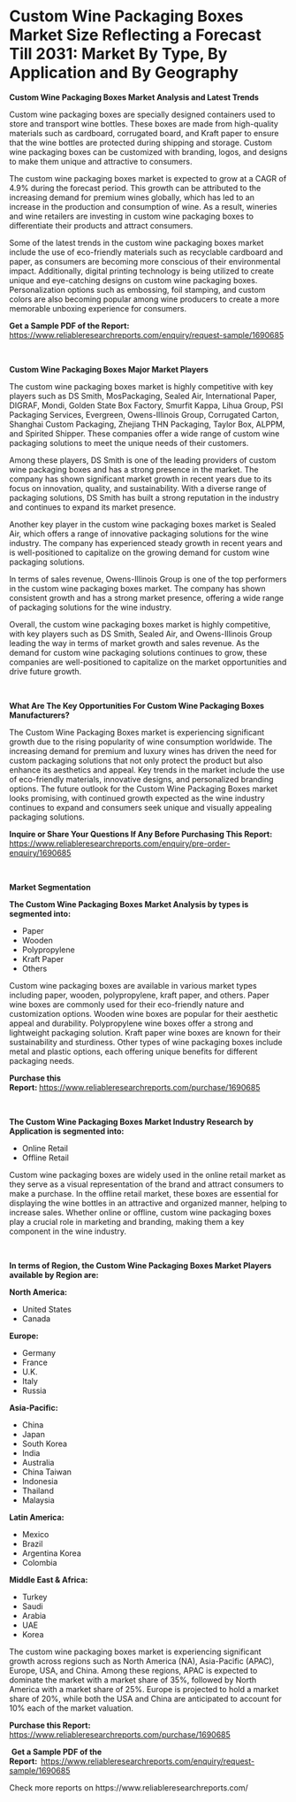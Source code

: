 <p><h1>Custom Wine Packaging Boxes Market Size Reflecting a Forecast Till 2031: Market By Type, By Application and By Geography</h1></p><p><strong>Custom Wine Packaging Boxes Market Analysis and Latest Trends</strong></p>
<p><p>Custom wine packaging boxes are specially designed containers used to store and transport wine bottles. These boxes are made from high-quality materials such as cardboard, corrugated board, and Kraft paper to ensure that the wine bottles are protected during shipping and storage. Custom wine packaging boxes can be customized with branding, logos, and designs to make them unique and attractive to consumers.</p><p>The custom wine packaging boxes market is expected to grow at a CAGR of 4.9% during the forecast period. This growth can be attributed to the increasing demand for premium wines globally, which has led to an increase in the production and consumption of wine. As a result, wineries and wine retailers are investing in custom wine packaging boxes to differentiate their products and attract consumers.</p><p>Some of the latest trends in the custom wine packaging boxes market include the use of eco-friendly materials such as recyclable cardboard and paper, as consumers are becoming more conscious of their environmental impact. Additionally, digital printing technology is being utilized to create unique and eye-catching designs on custom wine packaging boxes. Personalization options such as embossing, foil stamping, and custom colors are also becoming popular among wine producers to create a more memorable unboxing experience for consumers.</p></p>
<p><strong>Get a Sample PDF of the Report:&nbsp;</strong> <a href="https://www.reliableresearchreports.com/enquiry/request-sample/1690685">https://www.reliableresearchreports.com/enquiry/request-sample/1690685</a></p>
<p>&nbsp;</p>
<p><strong>Custom Wine Packaging Boxes Major Market Players</strong></p>
<p><p>The custom wine packaging boxes market is highly competitive with key players such as DS Smith, MosPackaging, Sealed Air, International Paper, DIGRAF, Mondi, Golden State Box Factory, Smurfit Kappa, Lihua Group, PSI Packaging Services, Evergreen, Owens-Illinois Group, Corrugated Carton, Shanghai Custom Packaging, Zhejiang THN Packaging, Taylor Box, ALPPM, and Spirited Shipper. These companies offer a wide range of custom wine packaging solutions to meet the unique needs of their customers.</p><p>Among these players, DS Smith is one of the leading providers of custom wine packaging boxes and has a strong presence in the market. The company has shown significant market growth in recent years due to its focus on innovation, quality, and sustainability. With a diverse range of packaging solutions, DS Smith has built a strong reputation in the industry and continues to expand its market presence.</p><p>Another key player in the custom wine packaging boxes market is Sealed Air, which offers a range of innovative packaging solutions for the wine industry. The company has experienced steady growth in recent years and is well-positioned to capitalize on the growing demand for custom wine packaging solutions.</p><p>In terms of sales revenue, Owens-Illinois Group is one of the top performers in the custom wine packaging boxes market. The company has shown consistent growth and has a strong market presence, offering a wide range of packaging solutions for the wine industry.</p><p>Overall, the custom wine packaging boxes market is highly competitive, with key players such as DS Smith, Sealed Air, and Owens-Illinois Group leading the way in terms of market growth and sales revenue. As the demand for custom wine packaging solutions continues to grow, these companies are well-positioned to capitalize on the market opportunities and drive future growth.</p></p>
<p>&nbsp;</p>
<p><strong>What Are The Key Opportunities For Custom Wine Packaging Boxes Manufacturers?</strong></p>
<p><p>The Custom Wine Packaging Boxes market is experiencing significant growth due to the rising popularity of wine consumption worldwide. The increasing demand for premium and luxury wines has driven the need for custom packaging solutions that not only protect the product but also enhance its aesthetics and appeal. Key trends in the market include the use of eco-friendly materials, innovative designs, and personalized branding options. The future outlook for the Custom Wine Packaging Boxes market looks promising, with continued growth expected as the wine industry continues to expand and consumers seek unique and visually appealing packaging solutions.</p></p>
<p><strong>Inquire or Share Your Questions If Any Before Purchasing This Report:</strong> <a href="https://www.reliableresearchreports.com/enquiry/pre-order-enquiry/1690685">https://www.reliableresearchreports.com/enquiry/pre-order-enquiry/1690685</a></p>
<p>&nbsp;</p>
<p><strong>Market Segmentation</strong></p>
<p><strong>The Custom Wine Packaging Boxes Market Analysis by types is segmented into:</strong></p>
<p><ul><li>Paper</li><li>Wooden</li><li>Polypropylene</li><li>Kraft Paper</li><li>Others</li></ul></p>
<p><p>Custom wine packaging boxes are available in various market types including paper, wooden, polypropylene, kraft paper, and others. Paper wine boxes are commonly used for their eco-friendly nature and customization options. Wooden wine boxes are popular for their aesthetic appeal and durability. Polypropylene wine boxes offer a strong and lightweight packaging solution. Kraft paper wine boxes are known for their sustainability and sturdiness. Other types of wine packaging boxes include metal and plastic options, each offering unique benefits for different packaging needs.</p></p>
<p><strong>Purchase this Report:&nbsp;</strong><a href="https://www.reliableresearchreports.com/purchase/1690685">https://www.reliableresearchreports.com/purchase/1690685</a></p>
<p>&nbsp;</p>
<p><strong>The Custom Wine Packaging Boxes Market Industry Research by Application is segmented into:</strong></p>
<p><ul><li>Online Retail</li><li>Offline Retail</li></ul></p>
<p><p>Custom wine packaging boxes are widely used in the online retail market as they serve as a visual representation of the brand and attract consumers to make a purchase. In the offline retail market, these boxes are essential for displaying the wine bottles in an attractive and organized manner, helping to increase sales. Whether online or offline, custom wine packaging boxes play a crucial role in marketing and branding, making them a key component in the wine industry.</p></p>
<p>&nbsp;</p>
<p><strong>In terms of Region, the Custom Wine Packaging Boxes Market Players available by Region are:</strong></p>
<p>
    <p> <strong> North America: </strong>
        <ul>
            <li>United States</li>
            <li>Canada</li>
        </ul>
        </p> 
    <p> <strong> Europe: </strong>
        <ul>
            <li>Germany</li>
            <li>France</li>
            <li>U.K.</li>
            <li>Italy</li>
            <li>Russia</li>
        </ul>
        </p> 
    <p> <strong> Asia-Pacific: </strong>
        <ul>
            <li>China</li>
            <li>Japan</li>
            <li>South Korea</li>
            <li>India</li>
            <li>Australia</li>
            <li>China Taiwan</li>
            <li>Indonesia</li>
            <li>Thailand</li>
            <li>Malaysia</li>
        </ul>
        </p> 
    <p> <strong> Latin America: </strong>
        <ul>
            <li>Mexico</li>
            <li>Brazil</li>
            <li>Argentina Korea</li>
            <li>Colombia</li>
        </ul>
        </p> 
    <p> <strong> Middle East & Africa: </strong>
        <ul>
            <li>Turkey</li>
            <li>Saudi</li>
            <li>Arabia</li>
            <li>UAE</li>
            <li>Korea</li>
        </ul>
    </p>
    </p>
<p><p>The custom wine packaging boxes market is experiencing significant growth across regions such as North America (NA), Asia-Pacific (APAC), Europe, USA, and China. Among these regions, APAC is expected to dominate the market with a market share of 35%, followed by North America with a market share of 25%. Europe is projected to hold a market share of 20%, while both the USA and China are anticipated to account for 10% each of the market valuation.</p></p>
<p><strong>Purchase this Report: </strong><a href="https://www.reliableresearchreports.com/purchase/1690685">https://www.reliableresearchreports.com/purchase/1690685</a></p>
<p>&nbsp;<strong>Get a Sample PDF of the Report:&nbsp;&nbsp;</strong><a href="https://www.reliableresearchreports.com/enquiry/request-sample/1690685">https://www.reliableresearchreports.com/enquiry/request-sample/1690685</a></p>
<p><strong></strong></p>
<p>Check more reports on https://www.reliableresearchreports.com/</p>